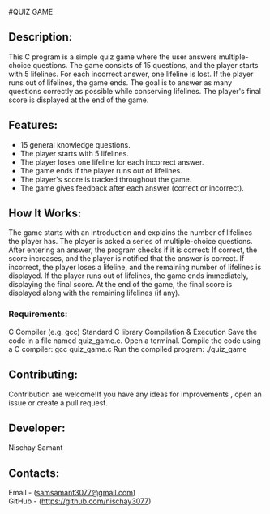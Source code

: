 #QUIZ GAME
## Description:
This C program is a simple quiz game where the user answers multiple-choice questions. The game consists of 15 questions, and the player starts with 5 lifelines. For each incorrect answer, one lifeline is lost. If the player runs out of lifelines, the game ends. The goal is to answer as many questions correctly as possible while conserving lifelines. The player's final score is displayed at the end of the game.

## Features:
* 15 general knowledge questions.
* The player starts with 5 lifelines.
* The player loses one lifeline for each incorrect answer.
* The game ends if the player runs out of lifelines.
* The player's score is tracked throughout the game.
* The game gives feedback after each answer (correct or incorrect).

## How It Works:
The game starts with an introduction and explains the number of lifelines the player has.
The player is asked a series of multiple-choice questions.
After entering an answer, the program checks if it is correct:
If correct, the score increases, and the player is notified that the answer is correct.
If incorrect, the player loses a lifeline, and the remaining number of lifelines is displayed.
If the player runs out of lifelines, the game ends immediately, displaying the final score.
At the end of the game, the final score is displayed along with the remaining lifelines (if any).
### Requirements:
C Compiler (e.g. gcc)
Standard C library
Compilation & Execution
Save the code in a file named quiz_game.c.
Open a terminal.
Compile the code using a C compiler:
gcc quiz_game.c 
Run the compiled program: ./quiz_game
## Contributing:
Contribution are welcome!If you have any ideas for improvements , open an issue or create a pull request.
## Developer:
Nischay Samant
## Contacts:
Email - (samsamant3077@gmail.com)  
GitHub - (https://github.com/nischay3077)

